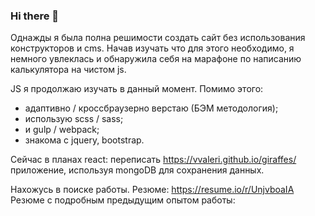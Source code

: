 ### Hi there 👋

Однажды я была полна решимости создать сайт без использования конструкторов и cms. Начав изучать что для этого необходимо, я немного увлеклась и обнаружила себя на марафоне по написанию калькулятора на чистом js.

JS я продолжаю изучать в данный момент. Помимо этого:
- адаптивно / кроссбраузерно верстаю (БЭМ методология);
- использую scss / sass;
- и gulp / webpack;
- знакома с jquery, bootstrap.

Сейчас в планах react: переписать https://vvaleri.github.io/giraffes/ приложение, используя mongoDB для сохранения данных.

Нахожусь в поиске работы. 
Резюме: https://resume.io/r/UnjvboaIA
Резюме с подробным предыдущим опытом работы: 

<!--
**vvaleri/vvaleri** is a ✨ _special_ ✨ repository because its `README.md` (this file) appears on your GitHub profile.

Here are some ideas to get you started:

- 🔭 I’m currently working on ...
- 🌱 I’m currently learning ...
- 👯 I’m looking to collaborate on ...
- 🤔 I’m looking for help with ...
- 💬 Ask me about ...
- 📫 How to reach me: ...
- 😄 Pronouns: ...
- ⚡ Fun fact: ...
-->

